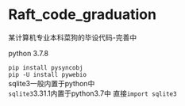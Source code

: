 # Raft_code_graduation
某计算机专业本科菜狗的毕设代码-完善中

python 3.7.8

`pip install pysyncobj`  
`pip -U install pywebio`  
sqlite3一般内置于python中   
`sqlite3`3.31.1内置于python3.7中
直接`import sqlite3`
